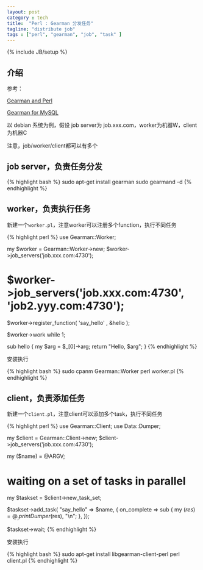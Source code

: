 ```yaml
---
layout: post
category : tech
title:  "Perl : Gearman 分发任务"
tagline: "distribute job"
tags : ["perl", "gearman", "job", "task" ] 
---
```

{% include JB/setup %}

## 介绍

参考：

[Gearman and Perl](http://www.slideshare.net/andy.sh/gearman-and-perl)

[Gearman for MySQL](http://www.slideshare.net/datacharmer/gearman-for-mysql)

以 debian 系统为例，假设 job server为 job.xxx.com，worker为机器W，client为机器C

注意，job/worker/client都可以有多个

## job server，负责任务分发

{% highlight bash %}
sudo apt-get install gearman
sudo gearmand -d
{% endhighlight %}

## worker，负责执行任务

新建一个``worker.pl``，注意worker可以注册多个function，执行不同任务

{% highlight perl %}
use Gearman::Worker;

my $worker = Gearman::Worker->new;
$worker->job_servers('job.xxx.com:4730');
# $worker->job_servers('job.xxx.com:4730', 'job2.yyy.com:4730');

$worker->register_function(
'say_hello' , \&hello
);

$worker->work while 1;

sub hello {
    my $arg = $_[0]->arg;
    return "Hello, $arg";
}
{% endhighlight %}

安装执行

{% highlight bash %}
sudo cpanm Gearman::Worker
perl worker.pl
{% endhighlight %}


## client，负责添加任务

新建一个``client.pl``，注意client可以添加多个task，执行不同任务

{% highlight perl %}
use Gearman::Client;
use Data::Dumper;

my $client = Gearman::Client->new;
$client->job_servers('job.xxx.com:4730');

my ($name) = @ARGV;

# waiting on a set of tasks in parallel
my $taskset = $client->new_task_set;

$taskset->add_task( "say_hello" => $name, {
                on_complete => sub {
                        my ($res) = @_;
                        print Dumper($res), "\n";
                },
        });

$taskset->wait;
{% endhighlight %}

安装执行

{% highlight bash %}
sudo apt-get install libgearman-client-perl
perl client.pl
{% endhighlight %}
